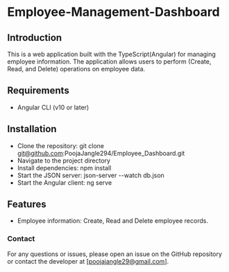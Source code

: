 # Employee-Management-Dashboard

## Introduction
This is a web application built with the TypeScript(Angular) for managing employee information. The application allows users to perform (Create, Read, and Delete) operations on employee data.

## Requirements
- Angular CLI (v10 or later)

## Installation
- Clone the repository: git clone git@github.com:PoojaJangle294/Employee_Dashboard.git
- Navigate to the project directory
- Install dependencies: npm install
- Start the JSON server: json-server --watch db.json
- Start the Angular client: ng serve

## Features
- Employee information: Create, Read and Delete employee records.

### Contact
For any questions or issues, please open an issue on the GitHub repository or contact the developer at [poojajangle29@gmail.com].
